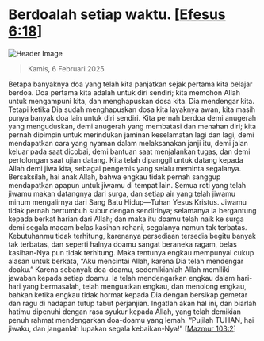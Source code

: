 
# Berdoalah setiap waktu. [[Efesus 6:18](http://alkitab.sabda.org/?Efesus%206:18)]

![Header Image](https://alkitab.app/slice/sunrise.jpg)

> Kamis, 6 Februari 2025

Betapa banyaknya doa yang telah kita panjatkan sejak pertama kita belajar berdoa. Doa pertama kita adalah untuk diri sendiri; kita memohon Allah untuk mengampuni kita, dan menghapuskan dosa kita. Dia mendengar kita. Tetapi ketika Dia sudah menghapuskan dosa kita layaknya awan, kita masih punya banyak doa lain untuk diri sendiri. Kita pernah berdoa demi anugerah yang menguduskan, demi anugerah yang membatasi dan menahan diri; kita pernah dipimpin untuk merindukan jaminan keselamatan lagi dan lagi, demi mendapatkan cara yang nyaman dalam melaksanakan janji itu, demi jalan keluar pada saat dicobai, demi bantuan saat menjalankan tugas, dan demi pertolongan saat ujian datang. Kita telah dipanggil untuk datang kepada Allah demi jiwa kita, sebagai pengemis yang selalu meminta segalanya. Bersaksilah, hai anak Allah, bahwa engkau tidak pernah sanggup mendapatkan apapun untuk jiwamu di tempat lain. Semua roti yang telah jiwamu makan datangnya dari surga, dan setiap air yang telah jiwamu minum mengalirnya dari Sang Batu Hidup—Tuhan Yesus Kristus. Jiwamu tidak pernah bertumbuh subur dengan sendirinya; selamanya ia bergantung kepada berkat harian dari Allah; dan maka itu doamu telah naik ke surga demi segala macam belas kasihan rohani, segalanya namun tak terbatas. Kebutuhanmu tidak terhitung, karenanya persediaan tersedia begitu banyak tak terbatas, dan seperti halnya doamu sangat beraneka ragam, belas kasihan-Nya pun tidak terhitung. Maka tentunya engkau mempunyai cukup alasan untuk berkata, “Aku mencintai Allah, karena Dia telah mendengar doaku.” Karena sebanyak doa-doamu, sedemikianlah Allah memiliki jawaban kepada setiap doamu. Ia telah mendengarkan engkau dalam hari-hari yang bermasalah, telah menguatkan engkau, dan menolong engkau, bahkan ketika engkau tidak hormat kepada Dia dengan bersikap gemetar dan ragu di hadapan tutup tabut perjanjian. Ingatlah akan hal ini, dan biarlah hatimu dipenuhi dengan rasa syukur kepada Allah, yang telah demikian penuh rahmat mendengarkan doa-doamu yang lemah. “Pujilah TUHAN, hai jiwaku, dan janganlah lupakan segala kebaikan-Nya!” [[Mazmur 103:2](http://alkitab.sabda.org/?Mazmur%20103:2)]
    